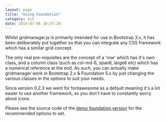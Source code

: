 ```yaml
---
layout: page
title: "Using Foundation"
category: tut
date: 2014-07-06 10:47:20
---
```


Whilst gridmanager.js is primarily intended for use in Bootstrap 3.x, it has been deliberately put together so that you can integrate any CSS framework which has a similar grid concept.

The only real pre-requisites are the concept of a 'row' which has it's own class, and a column class (such as col-md-6, span6, large6 etc) which has a numerical reference at the end. As such, you can actually make gridmanager work in Bootstrap 2.x & Foundation 5.x by just changing the various classes in the options to suit your needs.

Since version 0.2.3 we went for fontawesome as a default meaning it's a lot easier to use another framework, as you don't have to constantly worry about icons.

Please see the source code of the [demo foundation version](/jQuery-gridmanager/demo/foundation.html) for the recommended options to set.
